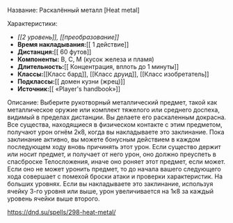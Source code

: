 Название: Раскалённый металл \[Heat metal] 

Характеристики:
- *[[2 уровень]], [[преобразование]]*
- **Время накладывания:**[[ 1 действие]]
- **Дистанция:**[[ 60 футов]]
- **Компоненты:** В, С, М (кусок железа и пламя)
- **Длительность:**[[ Концентрация, вплоть до 1 минуты]]
- **Классы:**[[Класс  бард]], [[Класс друид]], [[Класс изобретатель]]
- **Подклассы:**[[ домен кузни (жрец)]]
- **Источник:**[[ «Player's handbook»]]

Описание:
Выберите рукотворный металлический предмет, такой как металлическое оружие или комплект тяжелого или среднего доспеха, видимый в пределах дистанции. Вы делаете его раскаленным докрасна. Все существа, находящиеся в физическом контакте с этим предметом, получают урон огнём 2к8, когда вы накладываете это заклинание. Пока заклинание активно, вы можете бонусным действием в каждом последующем ходу вновь причинять этот урон. Если существо держит или носит предмет, и получает от него урон, оно должно преуспеть в спасброске Телосложения, иначе оно роняет этот предмет, если может. Если оно не может уронить предмет, то до начала вашего следующего хода совершает с помехой броски атаки и проверки характеристик.
На больших уровнях. Если вы накладываете это заклинание, используя ячейку 3-го уровня или выше, урон увеличивается на 1к8 за каждый уровень ячейки выше второго.

https://dnd.su/spells/298-heat-metal/